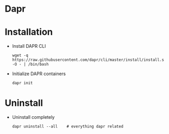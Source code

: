 # Dapr

# Installation

-  Install DAPR CLI
    ```
    wget -q https://raw.githubusercontent.com/dapr/cli/master/install/install.sh -O - | /bin/bash
    ```

- Initialize DAPR containers
    ```
    dapr init
    ```





# Uninstall

- Uninstall completely
    ```
    dapr uninstall --all    # everything dapr related
    ```

